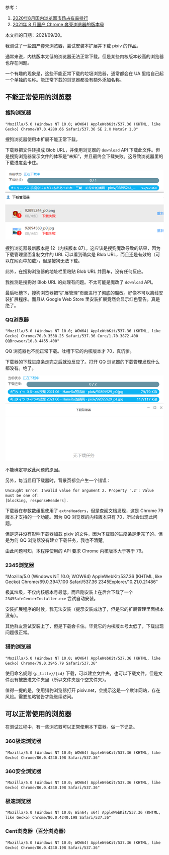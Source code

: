 参考：

1. [2020年8月国内浏览器市场占有率排行](https://www.cnbeta.com/articles/tech/1030221.htm)
2. [2021年 8 月国产 Chrome 套壳浏览器的版本号](https://zhuanlan.zhihu.com/p/405207457)

本文档的日期：2021/09/20。

我测试了一些国产套壳浏览器，尝试安装本扩展并下载 pixiv 的作品。

通常来说，内核版本太低的浏览器无法正常下载。但是某些内核版本较高的浏览器也存在问题。

一个有趣的现象是，这些不能正常下载的垃圾浏览器，通常都会在 UA 里给自己起一个单独的名称。能正常下载的浏览器都没有额外添加名称。

## 不能正常使用的浏览器

### 搜狗浏览器

```
"Mozilla/5.0 (Windows NT 10.0; WOW64) AppleWebKit/537.36 (KHTML, like Gecko) Chrome/87.0.4280.66 Safari/537.36 SE 2.X MetaSr 1.0"
```

搜狗浏览器使用本扩展不能正常下载。

下载器把文件转换成 Blob URL，并使用浏览器的 `download` API 下载此文件。但是搜狗浏览器显示文件的体积是“未知”，并且最终会下载失败。这导致浏览器里的下载进度会卡住。

![](./20210920215721.png)

搜狗浏览器最新版本是 12（内核版本 87）。这应该是搜狗魔改导致的结果，因为下载管理里面复制文件的 URL 可以看到确实是 Blob URL，而且还是有效的（可以在网页中加载），但是搜狗无法下载。

此外，在搜狗浏览器的地址栏里粘贴 Blob URL 并回车，没有任何反应。

我推测是搜狗对 Blob URL 的处理有问题。不太可能是魔改了 `download` API。

最后吐槽下，搜狗浏览器把“扩展管理”页面进行了彻底的魔改。好像不可以离线安装扩展程序。而且从 Google Web Store 里安装扩展竟然会显示红色警告。真是绝了。

### QQ浏览器

```
"Mozilla/5.0 (Windows NT 10.0; WOW64) AppleWebKit/537.36 (KHTML, like Gecko) Chrome/70.0.3538.25 Safari/537.36 Core/1.70.3872.400 QQBrowser/10.8.4455.400"
```

QQ 浏览器也不能正常下载。吐槽下它的内核版本才 70，真坑爹。

下载器的下载进度条走完之后就没反应了。打开 QQ 浏览器的下载管理发现什么都没有。绝了。

![](./20210920223715.png)

不能确定导致此问题的原因。

另外，每当启用下载器时，背景页都会产生一个错误：

```
Uncaught Error: Invalid value for argument 2. Property '.2': Value must be one of:
[blocking, responseHeaders].
```

下载器在参数数组里使用了 `extraHeaders`，但是查阅文档发现，这是 Chrome 79 版本才支持的一个功能。因为 QQ 浏览器的内核版本只有 70，所以会出现此问题。

但是这并没有影响下载器加载 pixiv 的文件，因为下载器的进度条是走完了的。但是为何 QQ 浏览器没有建立下载任务，我也不清楚。

由此问题可知，本程序使用的 API 要求 Chrome 内核版本大于等于 79。

### 2345浏览器

"Mozilla/5.0 (Windows NT 10.0; WOW64) AppleWebKit/537.36 (KHTML, like Gecko) Chrome/69.0.3947.100 Safari/537.36 2345Explorer/10.21.0.21486"

极其垃圾，不仅内核版本号最低，而且刚安装上在后台下载了一个 `2345SafeCenterInstaller.exe` 尝试自动安装。

安装扩展程序的时候，我无法安装（提示安装成功了，但是它的扩展管理里面根本没有）。

其他群友测试安装上了，但是下载会卡住。毕竟它的内核版本号太低了，下载出现问题很正常。

### 猎豹浏览器

```
"Mozilla/5.0 (Windows NT 10.0; WOW64) AppleWebKit/537.36 (KHTML, like Gecko) Chrome/79.0.3945.79 Safari/537.36"
```

使用命名规则 `{p_title}/{id}` 下载，可以建立文件夹，也可以下载文件，但是文件没有被放进文件夹里（所以文件夹是个空文件夹）。

值得一提的是，使用猎豹浏览器打开 pixiv.net，会提示这是一个欺诈网站，存在风险。需要忽略警告才能继续访问。

## 可以正常使用的浏览器

在测试过程中，有一些浏览器可以正常使用本下载器。做一下记录。

### 360极速浏览器

```
"Mozilla/5.0 (Windows NT 10.0; WOW64) AppleWebKit/537.36 (KHTML, like Gecko) Chrome/86.0.4240.198 Safari/537.36"
```

### 360安全浏览器

```
"Mozilla/5.0 (Windows NT 10.0; WOW64) AppleWebKit/537.36 (KHTML, like Gecko) Chrome/86.0.4240.198 Safari/537.36"
```

### 极速浏览器

```
"Mozilla/5.0 (Windows NT 10.0; Win64; x64) AppleWebKit/537.36 (KHTML, like Gecko) Chrome/86.0.4240.198 Safari/537.36"
```

### Cent浏览器（百分浏览器）

```
"Mozilla/5.0 (Windows NT 10.0; WOW64) AppleWebKit/537.36 (KHTML, like Gecko) Chrome/86.0.4240.198 Safari/537.36"
```